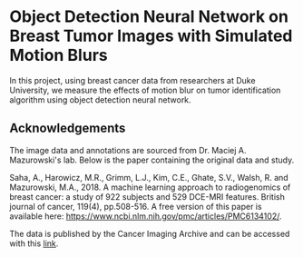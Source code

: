 # Object Detection Neural Network on Breast Tumor Images with Simulated Motion Blurs
In this project, using breast cancer data from researchers at Duke University, we measure the effects of motion blur on tumor identification algorithm using object detection neural network.

## Acknowledgements
The image data and annotations are sourced from Dr. Maciej A. Mazurowski's lab. Below is the paper containing the original data and study.

Saha, A., Harowicz, M.R., Grimm, L.J., Kim, C.E., Ghate, S.V., Walsh, R. and Mazurowski, M.A., 2018. A machine learning approach to radiogenomics of breast cancer: a study of 922 subjects and 529 DCE-MRI features. British journal of cancer, 119(4), pp.508-516. A free version of this paper is available here: https://www.ncbi.nlm.nih.gov/pmc/articles/PMC6134102/.

The data is published by the Cancer Imaging Archive and can be accessed with this [link](https://doi.org/10.7937/TCIA.e3sv-re93).
